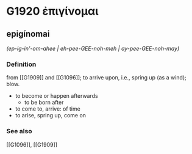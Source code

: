 # G1920 ἐπιγίνομαι

## epigínomai

_(ep-ig-in'-om-ahee | eh-pee-GEE-noh-meh | ay-pee-GEE-noh-may)_

### Definition

from [[G1909]] and [[G1096]]; to arrive upon, i.e., spring up (as a wind); blow.

- to become or happen afterwards
  - to be born after
- to come to, arrive: of time
- to arise, spring up, come on

### See also

[[G1096]], [[G1909]]

